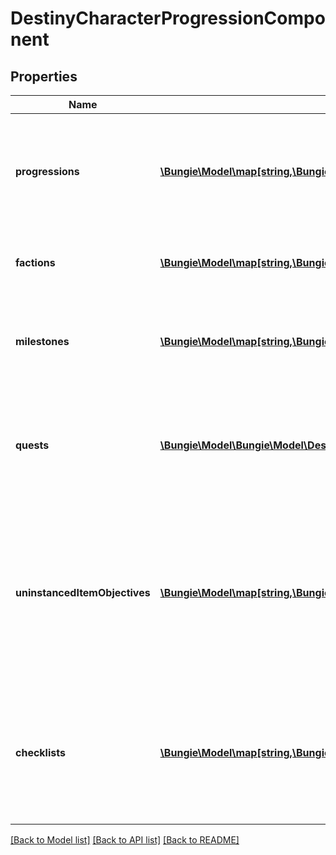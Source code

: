 # DestinyCharacterProgressionComponent

## Properties
Name | Type | Description | Notes
------------ | ------------- | ------------- | -------------
**progressions** | [**\Bungie\Model\map[string,\Bungie\Model\Destiny\DestinyProgression]**](DestinyProgression.md) | A Dictionary of all known progressions for the Character, keyed by the Progression&#39;s hash.  Not all progressions have user-facing data, but those who do will have that data contained in the DestinyProgressionDefinition. | [optional] 
**factions** | [**\Bungie\Model\map[string,\Bungie\Model\Destiny\Progression\DestinyFactionProgression]**](DestinyFactionProgression.md) | A dictionary of all known Factions, keyed by the Faction&#39;s hash. It contains data about this character&#39;s status with the faction. | [optional] 
**milestones** | [**\Bungie\Model\map[string,\Bungie\Model\Destiny\Milestones\DestinyMilestone]**](DestinyMilestone.md) | Milestones are related to the simple progressions shown in the game, but return additional and hopefully helpful information for users about the specifics of the Milestone&#39;s status. | [optional] 
**quests** | [**\Bungie\Model\\Bungie\Model\Destiny\Quests\DestinyQuestStatus[]**](DestinyQuestStatus.md) | If the user has any active quests, the quests&#39; statuses will be returned here.  Note that quests have been largely supplanted by Milestones, but that doesn&#39;t mean that they won&#39;t make a comeback independent of milestones at some point. | [optional] 
**uninstancedItemObjectives** | [**\Bungie\Model\map[string,\Bungie\Model\\Bungie\Model\Destiny\Quests\DestinyObjectiveProgress[]]**](array.md) | Sometimes, you have items in your inventory that don&#39;t have instances, but still have Objective information. This provides you that objective information for uninstanced items.   This dictionary is keyed by the item&#39;s hash: which you can use to look up the name and description for the overall task(s) implied by the objective. The value is the list of objectives for this item, and their statuses. | [optional] 
**checklists** | [**\Bungie\Model\map[string,\Bungie\Model\map[string,bool]]**](map.md) | The set of checklists that can be examined for this specific character, keyed by the hash identifier of the Checklist (DestinyChecklistDefinition)  For each checklist returned, its value is itself a Dictionary keyed by the checklist&#39;s hash identifier with the value being a boolean indicating if it&#39;s been discovered yet. | [optional] 

[[Back to Model list]](../README.md#documentation-for-models) [[Back to API list]](../README.md#documentation-for-api-endpoints) [[Back to README]](../README.md)


